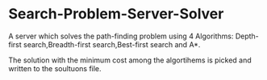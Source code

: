 # Search-Problem-Server-Solver
A server which solves the path-finding problem using 4 Algorithms:
Depth-first search,Breadth-first search,Best-first search and A*.

The solution with the minimum cost among the algortihems is picked and written to the soultuons file.
